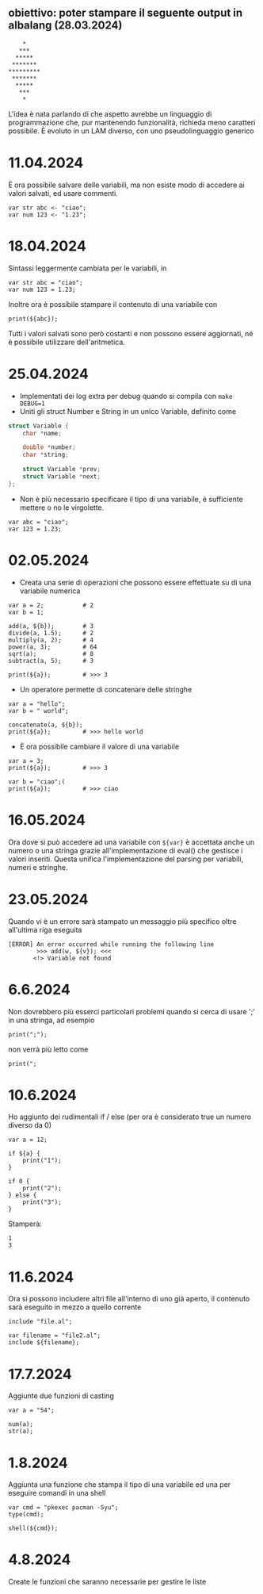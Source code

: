 ## obiettivo: poter stampare il seguente output in albalang (28.03.2024)

```
    *
   ***
  *****
 *******
*********
 *******
  *****
   ***
    *
```

L'idea è nata parlando di che aspetto avrebbe un linguaggio di programmazione che, pur mantenendo funzionalità, richieda meno caratteri possibile. È evoluto in un LAM diverso, con uno pseudolinguaggio generico

# 11.04.2024
È ora possibile salvare delle variabili, ma non esiste modo di accedere ai valori salvati, ed usare commenti.
```albalang
var str abc <- "ciao";
var num 123 <- "1.23";
```

# 18.04.2024
Sintassi leggermente cambiata per le variabili, in
```albalang
var str abc = "ciao";
var num 123 = 1.23;
```
Inoltre ora è possibile stampare il contenuto di una variabile con
```albalang
print(${abc});
```
Tutti i valori salvati sono però costanti e non possono essere aggiornati, né è possibile utilizzare dell'aritmetica.

# 25.04.2024
- Implementati dei log extra per debug quando si compila con `make DEBUG=1`
- Uniti gli struct Number e String in un unico Variable, definito come 
```C
struct Variable {
    char *name;

    double *number;
    char *string;

    struct Variable *prev;
    struct Variable *next;
};
```
- Non è più necessario specificare il tipo di una variabile, è sufficiente mettere o no le virgolette.
```albalang
var abc = "ciao";
var 123 = 1.23;
```

# 02.05.2024
- Creata una serie di operazioni che possono essere effettuate su di una variabile numerica
```albalang
var a = 2;           # 2
var b = 1;

add(a, ${b});        # 3
divide(a, 1.5);      # 2
multiply(a, 2);      # 4
power(a, 3);         # 64
sqrt(a);             # 8
subtract(a, 5);      # 3

print(${a});         # >>> 3
```
- Un operatore permette di concatenare delle stringhe
```albalang
var a = "hello";
var b = " world";

concatenate(a, ${b});
print(${a});         # >>> hello world
```
- È ora possibile cambiare il valore di una variabile
```albalang
var a = 3;
print(${a});         # >>> 3

var b = "ciao";(
print(${a});         # >>> ciao
```

# 16.05.2024
Ora dove si può accedere ad una variabile con `${var}` è accettata anche un numero o una stringa grazie all'implementazione di eval() che gestisce i valori inseriti. Questa unifica l'implementazione del parsing per variabili, numeri e stringhe.

# 23.05.2024
Quando vi è un errore sarà stampato un messaggio più specifico oltre all'ultima riga eseguita
```
[ERROR] An error occurred while running the following line
        >>> add(w, ${v}); <<<
       <!> Variable not found
```

# 6.6.2024
Non dovrebbero più esserci particolari problemi quando si cerca di usare ';' in una stringa, ad esempio
```albalang
print(";");
```
non verrà più letto come
```albalang
print(";
```

# 10.6.2024
Ho aggiunto dei rudimentali if / else (per ora è considerato true un numero diverso da 0)
```albalang
var a = 12;

if ${a} {
    print("1");
}

if 0 {
    print("2");
} else {
    print("3");
}
```
Stamperà:
```
1
3
```

# 11.6.2024
Ora si possono includere altri file all'interno di uno già aperto, il contenuto sarà eseguito in mezzo a quello corrente
```albalang
include "file.al";

var filename = "file2.al";
include ${filename};
```

# 17.7.2024
Aggiunte due funzioni di casting
```albalang
var a = "54";

num(a);
str(a);
```

# 1.8.2024
Aggiunta una funzione che stampa il tipo di una variabile ed una per eseguire comandi in una shell
```albalang
var cmd = "pkexec pacman -Syu";
type(cmd);

shell(${cmd});
```

# 4.8.2024
Create le funzioni che saranno necessarie per gestire le liste
